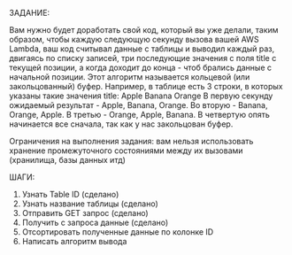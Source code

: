 ЗАДАНИЕ:

Вам нужно будет доработать свой код, который вы уже делали, таким образом, чтобы каждую следующую секунду вызова вашей AWS Lambda, 
ваш код считывал данные с таблицы и выводил каждый раз, двигаясь по списку записей, три последующие значения с поля title с текущей позиции, 
а когда доходит до конца - чтоб брались данные с начальной позиции. Этот алгоритм называется кольцевой (или закольцованный) буфер. 
Например, в таблице есть 3 строки, в которых указаны такие значения title:
Apple
Banana
Orange
В первую секунду ожидаемый результат - Apple, Banana, Orange. Во вторую - Banana, Orange, Apple. В третью - Orange, Apple, Banana. 
В четвертую опять начинается все сначала, так как у нас закольцован буфер.

Ограничения на выполнения задания: вам нельзя использовать хранение промежуточного состояниями между их вызовами (хранилища, базы данных итд)

ШАГИ:

1) Узнать Table ID (сделано)
2) Узнать название таблицы (сделано)
3) Отправить GET запрос (сделано)
4) Получить с запроса данные (сделано)
5) Отсортировать полученные данные по колонке ID
6) Написать алгоритм вывода 
